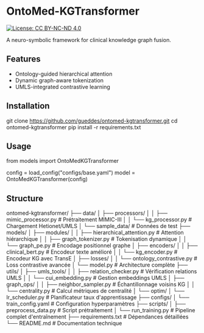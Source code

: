 # OntoMed-KGTransformer

[![License: CC BY-NC-ND 4.0](https://img.shields.io/badge/License-CC_BY--NC--ND_4.0-lightgrey.svg)](https://creativecommons.org/licenses/by-nc-nd/4.0/)

A neuro-symbolic framework for clinical knowledge graph fusion.

## Features
- Ontology-guided hierarchical attention
- Dynamic graph-aware tokenization
- UMLS-integrated contrastive learning

## Installation

git clone https://github.com/gueddes/ontomed-kgtransformer.git
cd ontomed-kgtransformer
pip install -r requirements.txt


## Usage

from models import OntoMedKGTransformer

config = load_config("configs/base.yaml")
model = OntoMedKGTransformer(config)

## Structure

ontomed-kgtransformer/
├── data/
│   ├── processors/
│   │   ├── mimic_processor.py      # Prétraitement MIMIC-III
│   │   └── kg_processor.py         # Chargement Hetionet/UMLS
│   └── sample_data/                # Données de test
├── models/
│   ├── modules/
│   │   ├── hierarchical_attention.py # Attention hiérarchique
│   │   ├── graph_tokenizer.py       # Tokenisation dynamique
│   │   └── graph_pe.py             # Encodage positionnel graphe
│   ├── encoders/
│   │   ├── clinical_bert.py        # Encodeur texte amélioré
│   │   └── kg_encoder.py           # Encodeur KG avec TransE
│   ├── losses/
│   │   └── ontology_contrastive.py # Loss contrastive avancée
│   └── model.py                    # Architecture complète
├── utils/
│   ├── umls_tools/
│   │   ├── relation_checker.py     # Vérification relations UMLS
│   │   └── cui_embedding.py        # Gestion embeddings UMLS
│   ├── graph_ops/
│   │   ├── neighbor_sampler.py     # Échantillonnage voisins KG
│   │   └── centrality.py           # Calcul métriques de centralité
│   └── optim/
│       └── lr_scheduler.py         # Planificateur taux d'apprentissage
├── configs/
│   └── train_config.yaml           # Configuration hyperparamètres
├── scripts/
│   ├── preprocess_data.py          # Script prétraitement
│   └── run_training.py             # Pipeline complet d'entraînement
├── requirements.txt                # Dépendances détaillées
└── README.md                       # Documentation technique

